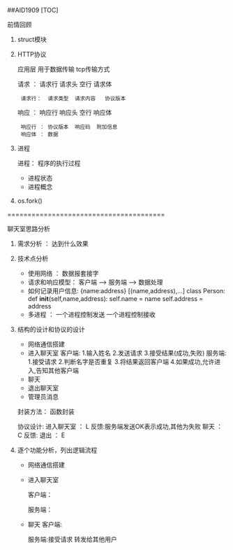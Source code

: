 ##AID1909
[TOC]

前情回顾

1. struct模块

2. HTTP协议

   应用层  用于数据传输   tcp传输方式

   请求 ： 请求行  请求头  空行  请求体

        请求行：  请求类型  请求内容   协议版本

   响应 ： 响应行  响应头  空行  响应体

        响应行 ： 协议版本  响应码  附加信息
        响应体 ： 数据

3. 进程

   进程： 程序的执行过程

   * 进程状态
   * 进程概念

4. os.fork()

=======================================

聊天室思路分析

1. 需求分析 ：  达到什么效果

2. 技术点分析

   * 使用网络 ： 数据报套接字
   * 请求和响应模型： 客户端 --> 服务端 --> 数据处理
   * 如何记录用户信息:  {name:address}
                     [(name,address),...]
                     class Person:
                        def __init__(self,name,address):
                            self.name = name
                            self.address = address
   * 多进程 ： 一个进程控制发送
              一个进程控制接收

3. 结构的设计和协议的设计

   * 网络通信搭建
   * 进入聊天室
     客户端:
            1.输入姓名
            2.发送请求
            3.接受结果(成功,失败)
     服务端:
            1.接受请求
            2.判断名字是否重复
            3.将结果返回客户端
            4.如果成功,允许进入,告知其他客户端
   * 聊天
   * 退出聊天室
   * 管理员消息

   封装方法： 函数封装

   协议设计:
        进入聊天室 ：  L
            反馈:服务端发送OK表示成功,其他为失败
        聊天 ：       C
            反馈:
        退出 ：       E

4. 逐个功能分析，列出逻辑流程

   * 网络通信搭建
   * 进入聊天室

     客户端：

     服务端：


   * 聊天
        客户端:

        服务端:接受请求
              转发给其他用户

















